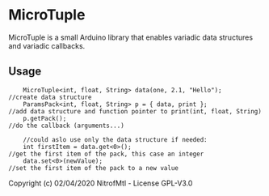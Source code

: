 # MicroTuple

MicroTuple is a small Arduino library that enables variadic data structures and variadic callbacks.

## Usage

```
 	MicroTuple<int, float, String> data(one, 2.1, "Hello");  		//create data structure
	ParamsPack<int, float, String> p = { data, print };				//add data structure and function pointer to print(int, float, String)
	p.getPack();													//do the callback (arguments...)

	//could aslo use only the data structure if needed:
	int firstItem = data.get<0>();  								//get the first item of the pack, this case an integer
	data.set<0>(newValue);											//set the first item of the pack to a new value
```

Copyright (c) 02/04/2020 NitrofMtl - License GPL-V3.0
